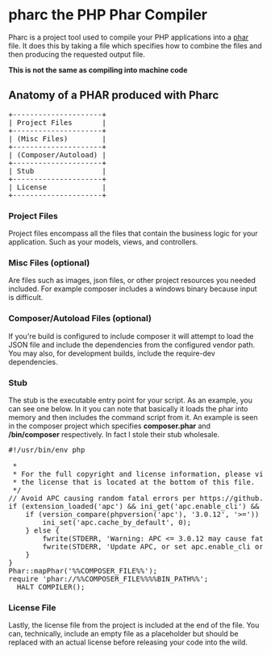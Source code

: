 # pharc the PHP Phar Compiler

Pharc is a project tool used to compile your PHP applications into a [phar](http://php.net/Phar) file. It does this by
taking a file which specifies how to combine the files and then producing the requested output file.

**This is not the same as compiling into machine code**

## Anatomy of a PHAR produced with Pharc

<pre>
+---------------------+
| Project Files       |
+---------------------+
| (Misc Files)        |
+---------------------+
| (Composer/Autoload) |
+---------------------+
| Stub                |
+---------------------+
| License             |
+---------------------+
</pre>

### Project Files

Project files encompass all the files that contain the business logic for your application. Such as your models, views,
and controllers.

### Misc Files (optional)

Are files such as images, json files, or other project resources you needed included. For example composer includes
a windows binary because input is difficult.

### Composer/Autoload Files (optional)

If you're build is configured to include composer it will attempt to load the JSON file and include the dependencies
from the configured vendor path. You may also, for development builds, include the require-dev dependencies.

### Stub

The stub is the executable entry point for your script. As an example, you can see one below. In it you can note that
basically it loads the phar into memory and then includes the command script from it. An example is seen in the composer
project which specifies **composer.phar** and **/bin/composer** respectively. In fact I stole their stub wholesale.
<pre>
#!/usr/bin/env php
<?php
/*
 * This file is part of Pharc.
 *
 * (c) Xander Guzman <xander.guzman@xanderguzman.com>
 *
 * For the full copyright and license information, please view
 * the license that is located at the bottom of this file.
 */
// Avoid APC causing random fatal errors per https://github.com/composer/composer/issues/264
if (extension_loaded('apc') && ini_get('apc.enable_cli') && ini_get('apc.cache_by_default')) {
    if (version_compare(phpversion('apc'), '3.0.12', '>=')) {
        ini_set('apc.cache_by_default', 0);
    } else {
        fwrite(STDERR, 'Warning: APC <= 3.0.12 may cause fatal errors when running composer commands.'.PHP_EOL);
        fwrite(STDERR, 'Update APC, or set apc.enable_cli or apc.cache_by_default to 0 in your php.ini.'.PHP_EOL);
    }
}
Phar::mapPhar('%%COMPOSER_FILE%%');
require 'phar://%%COMPOSER_FILE%%%%BIN_PATH%%';
__HALT_COMPILER();
</pre>

### License File

Lastly, the license file from the project is included at the end of the file. You can, technically, include an empty
file as a placeholder but should be replaced with an actual license before releasing your code into the wild.